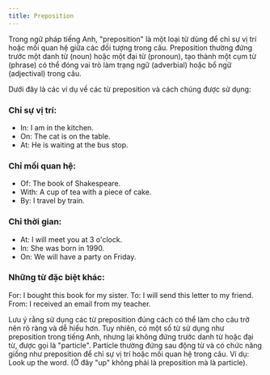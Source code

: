 ```yaml
---
title: Preposition
---
```


Trong ngữ pháp tiếng Anh, "preposition" là một loại từ dùng để chỉ sự vị trí hoặc mối quan hệ giữa các đối tượng trong câu. Preposition thường đứng trước một danh từ (noun) hoặc một đại từ (pronoun), tạo thành một cụm từ (phrase) có thể đóng vai trò làm trạng ngữ (adverbial) hoặc bổ ngữ (adjectival) trong câu.

Dưới đây là các ví dụ về các từ preposition và cách chúng được sử dụng:

### Chỉ sự vị trí:

- In: I am in the kitchen.
- On: The cat is on the table.
- At: He is waiting at the bus stop.

### Chỉ mối quan hệ:

- Of: The book of Shakespeare.
- With: A cup of tea with a piece of cake.
- By: I travel by train.

### Chỉ thời gian:

- At: I will meet you at 3 o'clock.
- In: She was born in 1990.
- On: We will have a party on Friday.

### Những từ đặc biệt khác:

For: I bought this book for my sister.
To: I will send this letter to my friend.
From: I received an email from my teacher.

Lưu ý rằng sử dụng các từ preposition đúng cách có thể làm cho câu trở nên rõ ràng và dễ hiểu hơn. Tuy nhiên, có một số từ sử dụng như preposition trong tiếng Anh, nhưng lại không đứng trước danh từ hoặc đại từ, được gọi là "particle". Particle thường đứng sau động từ và có chức năng giống như preposition để chỉ sự vị trí hoặc mối quan hệ trong câu. Ví dụ: Look up the word. (Ở đây "up" không phải là preposition mà là particle).

